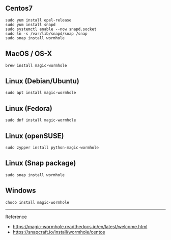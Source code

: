 ## Centos7
```
sudo yum install epel-release
sudo yum install snapd
sudo systemctl enable --now snapd.socket
sudo ln -s /var/lib/snapd/snap /snap
sudo snap install wormhole
```
## MacOS / OS-X
```
brew install magic-wormhole
```
## Linux (Debian/Ubuntu)
```
sudo apt install magic-wormhole
```
## Linux (Fedora)
```
sudo dnf install magic-wormhole
```
## Linux (openSUSE)
```
sudo zypper install python-magic-wormhole
```
## Linux (Snap package)
```
sudo snap install wormhole
```
## Windows
```
choco install magic-wormhole
```
---
Reference
- https://magic-wormhole.readthedocs.io/en/latest/welcome.html
- https://snapcraft.io/install/wormhole/centos



